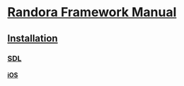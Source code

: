 # [Randora Framework Manual](/README.md)

## [Installation](/manual/installation/README.md)

### [SDL](/manual/installation/sdl/README.md)

#### [iOS](/manual/installation/sdl/ios/README.md)



